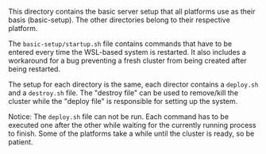 This directory contains the basic server setup that all platforms use as their basis (basic-setup).
The other directories belong to their respective platform. 

The `basic-setup/startup.sh` file contains commands that have to be entered every time the WSL-based system is restarted. 
It also includes a workaround for a bug preventing a fresh cluster from being created after being restarted. 

The setup for each directory is the same, each director contains a `deploy.sh` and a `destroy.sh` file. 
The "destroy file" can be used to remove/kill the cluster while the "deploy file" is responsible for setting up the 
system. 

Notice: The `deploy.sh` file can not be run. Each command has to be executed one after the other while waiting for the 
currently running process to finish. Some of the platforms take a while until the cluster is ready, so be patient. 
